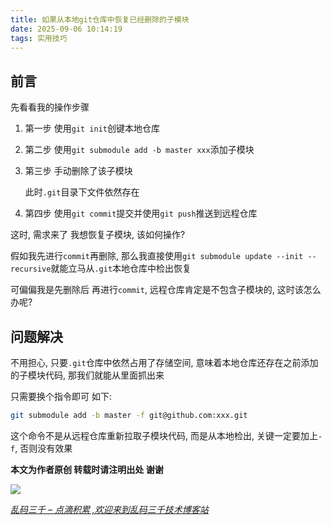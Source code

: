```yaml
---
title: 如果从本地git仓库中恢复已经删除的子模块
date: 2025-09-06 10:14:19
tags: 实用技巧
---
```


## 前言

先看看我的操作步骤

1. 第一步 使用`git init`创键本地仓库

2. 第二步 使用`git submodule add -b master xxx`添加子模块

3. 第三步 手动删除了该子模块

   此时`.git`目录下文件依然存在

4. 第四步 使用`git commit`提交并使用`git push`推送到远程仓库

这时, 需求来了 我想恢复子模块, 该如何操作?

假如我先进行`commit`再删除, 那么我直接使用`git submodule update --init --recursive`就能立马从`.git`本地仓库中检出恢复

可偏偏我是先删除后 再进行`commit`, 远程仓库肯定是不包含子模块的, 这时该怎么办呢?

## 问题解决

不用担心, 只要`.git`仓库中依然占用了存储空间, 意味着本地仓库还存在之前添加的子模块代码, 那我们就能从里面抓出来

只需要换个指令即可 如下:

```sh
git submodule add -b master -f git@github.com:xxx.git 
```

这个命令不是从远程仓库重新拉取子模块代码, 而是从本地检出, 关键一定要加上`-f`, 否则没有效果





**本文为作者原创 转载时请注明出处 谢谢**

![](https://gitee.com/songjianzaina/SavePicGoPic/raw/master/img/20191119095516.png)

*[乱码三千 – 点滴积累 ,欢迎来到乱码三千技术博客站](https://code.newban.cn/)*

